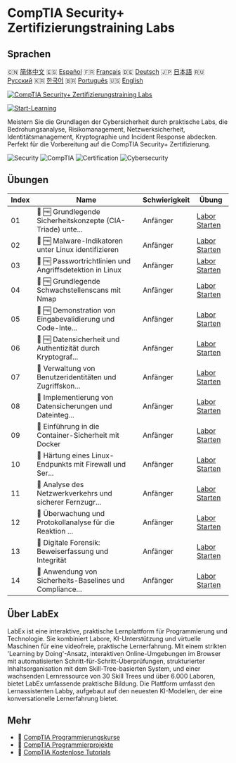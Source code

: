 # CompTIA Security+ Zertifizierungstraining Labs

## Sprachen

🇨🇳 [简体中文](README_zh.md) 🇪🇸 [Español](README_es.md) 🇫🇷 [Français](README_fr.md) 🇩🇪 [Deutsch](README_de.md) 🇯🇵 [日本語](README_ja.md) 🇷🇺 [Русский](README_ru.md) 🇰🇷 [한국어](README_ko.md) 🇧🇷 [Português](README_pt.md) 🇺🇸 [English](README.md) 

[![CompTIA Security+ Zertifizierungstraining Labs](https://cover-creator.labex.io/comptia-security-plus-training-labs.png?lang=de)](https://labex.io/de/courses/comptia-security-plus-training-labs)

[![Start-Learning](https://img.shields.io/badge/Start-Learning-whitesmoke?style=for-the-badge)](https://labex.io/de/courses/comptia-security-plus-training-labs)

Meistern Sie die Grundlagen der Cybersicherheit durch praktische Labs, die Bedrohungsanalyse, Risikomanagement, Netzwerksicherheit, Identitätsmanagement, Kryptographie und Incident Response abdecken. Perfekt für die Vorbereitung auf die CompTIA Security+ Zertifizierung.

![Security](https://img.shields.io/badge/Security-whitesmoke?style=for-the-badge&logo=security)
![CompTIA](https://img.shields.io/badge/CompTIA-whitesmoke?style=for-the-badge&logo=comptia)
![Certification](https://img.shields.io/badge/Certification-whitesmoke?style=for-the-badge&logo=certification)
![Cybersecurity](https://img.shields.io/badge/Cybersecurity-whitesmoke?style=for-the-badge&logo=cybersecurity)


## Übungen

|   Index | Name                                                        | Schwierigkeit   | Übung                                                                                                                                                    |
|---------|-------------------------------------------------------------|-----------------|----------------------------------------------------------------------------------------------------------------------------------------------------------|
|      01 | 📖 🆓 Grundlegende Sicherheitskonzepte (CIA-Triade) unte... | Anfänger        | <a target='_blank' href='https://labex.io/de/tutorials/comptia-foundational-security-concepts-cia-triad-in-linux-592882'>Labor Starten</a>               |
|      02 | 📖 🆓 Malware-Indikatoren unter Linux identifizieren        | Anfänger        | <a target='_blank' href='https://labex.io/de/tutorials/comptia-identifying-malware-indicators-on-linux-592887'>Labor Starten</a>                         |
|      03 | 📖 🆓 Passwortrichtlinien und Angriffsdetektion in Linux    | Anfänger        | <a target='_blank' href='https://labex.io/de/tutorials/comptia-password-policies-and-detecting-attack-in-linux-592888'>Labor Starten</a>                 |
|      04 | 📖 🆓 Grundlegende Schwachstellenscans mit Nmap             | Anfänger        | <a target='_blank' href='https://labex.io/de/tutorials/comptia-basic-vulnerability-scanning-with-nmap-594554'>Labor Starten</a>                          |
|      05 | 📖 🆓 Demonstration von Eingabevalidierung und Code-Inte... | Anfänger        | <a target='_blank' href='https://labex.io/de/tutorials/comptia-demonstrating-input-validation-and-code-integrity-594556'>Labor Starten</a>               |
|      06 | 📖 🆓 Datensicherheit und Authentizität durch Kryptograf... | Anfänger        | <a target='_blank' href='https://labex.io/de/tutorials/comptia-ensuring-data-integrity-and-authenticity-with-cryptography-594576'>Labor Starten</a>      |
|      07 | 📖  Verwaltung von Benutzeridentitäten und Zugriffskon...   | Anfänger        | <a target='_blank' href='https://labex.io/de/tutorials/comptia-managing-user-identities-and-access-controls-in-linux-594585'>Labor Starten</a>           |
|      08 | 📖  Implementierung von Datensicherungen und Dateinteg...   | Anfänger        | <a target='_blank' href='https://labex.io/de/tutorials/comptia-implementing-data-resilience-backups-and-file-integrity-594583'>Labor Starten</a>         |
|      09 | 📖  Einführung in die Container-Sicherheit mit Docker       | Anfänger        | <a target='_blank' href='https://labex.io/de/tutorials/comptia-introduction-to-container-security-with-docker-594584'>Labor Starten</a>                  |
|      10 | 📖  Härtung eines Linux-Endpunkts mit Firewall und Ser...   | Anfänger        | <a target='_blank' href='https://labex.io/de/tutorials/comptia-hardening-a-linux-endpoint-with-firewall-and-service-management-594582'>Labor Starten</a> |
|      11 | 📖  Analyse des Netzwerkverkehrs und sicherer Fernzugr...   | Anfänger        | <a target='_blank' href='https://labex.io/de/tutorials/comptia-network-traffic-analysis-and-secure-remote-access-594587'>Labor Starten</a>               |
|      12 | 📖  Überwachung und Protokollanalyse für die Reaktion ...   | Anfänger        | <a target='_blank' href='https://labex.io/de/tutorials/comptia-monitoring-and-incident-response-log-analysis-594586'>Labor Starten</a>                   |
|      13 | 📖  Digitale Forensik: Beweiserfassung und Integrität       | Anfänger        | <a target='_blank' href='https://labex.io/de/tutorials/comptia-digital-forensics-evidence-acquisition-and-integrity-594581'>Labor Starten</a>            |
|      14 | 📖  Anwendung von Sicherheits-Baselines und Compliance...   | Anfänger        | <a target='_blank' href='https://labex.io/de/tutorials/comptia-applying-security-baselines-and-compliance-controls-594580'>Labor Starten</a>             |

## Über LabEx

LabEx ist eine interaktive, praktische Lernplattform für Programmierung und Technologie. Sie kombiniert Labore, KI-Unterstützung und virtuelle Maschinen für eine videofreie, praktische Lernerfahrung. Mit einem strikten 'Learning by Doing'-Ansatz, interaktiven Online-Umgebungen im Browser mit automatisierten Schritt-für-Schritt-Überprüfungen, strukturierter Inhaltsorganisation mit dem Skill-Tree-basierten System, und einer wachsenden Lernressource von 30 Skill Trees und über 6.000 Laboren, bietet LabEx umfassende praktische Bildung. Die Plattform umfasst den Lernassistenten Labby, aufgebaut auf den neuesten KI-Modellen, der eine konversationelle Lernerfahrung bietet.

## Mehr

- 🔗 [CompTIA Programmierungskurse](https://github.com/labex-labs/awesome-programming-courses)
- 🔗 [CompTIA Programmierprojekte](https://github.com/labex-labs/awesome-programming-projects)
- 🔗 [CompTIA Kostenlose Tutorials](https://github.com/labex-labs/comptia-free-tutorials)

